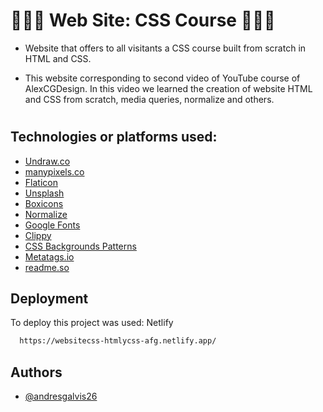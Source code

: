 
# 👨🏼‍💻 Web Site: CSS Course 👨🏼‍💻

-  Website that offers to all visitants a CSS course built from scratch in HTML and CSS.

- This website corresponding to second video of YouTube course of AlexCGDesign. In this video we learned the creation of website HTML and CSS from scratch, media queries, normalize and others.

#






## Technologies or platforms used:

- [Undraw.co](https://undraw.co/illustrations)
- [manypixels.co](https://www.manypixels.co/gallery)
- [Flaticon](https://www.flaticon.es/)
- [Unsplash](https://unsplash.com/es)
- [Boxicons](https://boxicons.com/)
- [Normalize](https://necolas.github.io/normalize.css/)
- [Google Fonts](https://fonts.google.com/)
- [Clippy](https://bennettfeely.com/clippy/)
- [CSS Backgrounds Patterns](https://www.magicpattern.design/tools/css-backgrounds)
- [Metatags.io](https://metatags.io/)
- [readme.so](https://readme.so/editor)



## Deployment

To deploy this project was used: Netlify

```bash
  https://websitecss-htmlycss-afg.netlify.app/
```


## Authors

- [@andresgalvis26](https://www.github.com/andresgalvis26)

